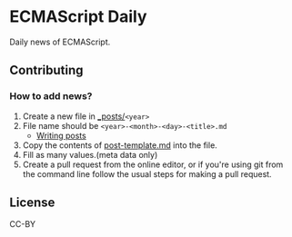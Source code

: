 # ECMAScript Daily 

Daily news of ECMAScript.

## Contributing

### How to add news?

1. Create a new file in [_posts/](https://github.com/ecmascript-daily/ecmascript-daily.github.com/tree/master/_posts)`<year>`
2. File name should be `<year>-<month>-<day>-<title>.md`
    - [Writing posts](http://jekyllrb.com/docs/posts/ "Writing posts")
3. Copy the contents of [post-template.md](template/post-template.md) into the file.
4. Fill as many values.(meta data only)
5. Create a pull request from the online editor, or if you're using git from the command line follow the usual steps for making a pull request.

## License

CC-BY

